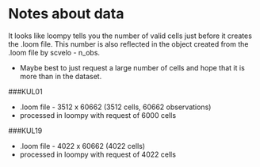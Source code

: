 # Notes about data

It looks like loompy tells you the number of valid cells just before it creates the .loom file. This number is also reflected in the object created from the .loom file by scvelo - n_obs.
- Maybe best to just request a large number of cells and hope that it is more than in the dataset.

###KUL01
- .loom file - 3512 x 60662 (3512 cells, 60662 observations)
- processed in loompy with request of 6000 cells

###KUL19
- .loom file - 4022 x 60662 (4022 cells)
- processed in loompy with request of 4022 cells